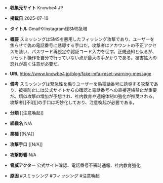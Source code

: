 - **収集元サイト**
Knowbe4 JP

- **掲載日**
2025-07-16

- **タイトル**
GmailやInstagram怪SMS急増

- **概要**
スミッシングはSMSを悪用したフィッシング攻撃であり、ユーザーを焦らせて偽の電話番号に誘導する手口だ。攻撃者はアカウントの不正アクセスを装い、パスワード再設定や認証コード入力を促す。正規通知と似るが、リセット操作を自分で行っていない点が最大の手がかりである。被害拡大の恐れが高く注意が必要だ。

- **URL**
https://www.knowbe4.jp/blog/fake-mfa-reset-warning-message

- **備考**
スミッシングは緊急性を煽りユーザーを偽電話番号に誘導する攻撃であり、被害防止には公式サイトからの確認と電話番号への直接連絡禁止が重要だ。類似攻撃の増加が予想され、社内教育や通報体制の強化が推奨される。攻撃者[[不明]]の手口は巧妙化しており、注意喚起が必要である。

- **分類**
[[注意喚起]]

- **組織名**
N/A

- **業種**
[[N/A]]

- **攻撃手口**
[[N/A]]

- **攻撃影響**
N/A

- **脅威アクター**
公式サイト確認、電話番号不審時通報、社内教育強化

- **原因**
#スミッシング #フィッシング #注意喚起
